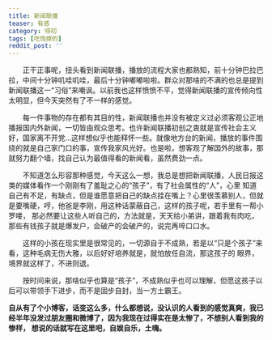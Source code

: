 ```yaml
---
title: 新闻联播
teaser: 有感
category: 唠叨
tags: [吃饱撑的]
reddit_post: ''
---
```


&ensp;&ensp;&ensp;&ensp;正干正事呢，扭头看到新闻联播，播放的流程大家也都熟知，前十分钟巴拉巴拉，中间十分钟叽哇叽哇，最后十分钟嘟嘟啦啦。群众对那啥的不满的也总是提到新闻联播这一“习俗”来嘲讽。以前我也这样愤愤不平，觉得新闻联播的宣传倾向性太明显，但今天突然有了不一样的感觉。

&ensp;&ensp;&ensp;&ensp;每一件事物的存在都有其目的性，新闻联播也并没有被定义过必须客观公正地播报国内外新闻，一切皆由观众思考。也许新闻联播初创之衷就是宣传社会主义好，国家离不开党...这样想似乎也能释怀一些。就像地方台的新闻，播放的事件围绕的就是自己家门口的事，宣传我家风光好。也是啦，想客观了解国外的故事，那就努力翻个墙，找自己认为最值得看的新闻看，虽然费劲一点。

&ensp;&ensp;&ensp;&ensp;不知道怎么形容那种感觉，今天这么一想，我总是想把新闻联播，人民日报这类的媒体看作一个刚刚有了羞耻之心的“孩子”，有了社会属性的“人”，心里
知道自己有不足，有缺点，但是谁愿意把自己的缺点挂在嘴上？心里很羡慕别人，但就是要嘴硬，哼，他爸是李刚，用这种话蒙蔽自己，这样的孩子呢，若手里有一帮小罗喽，
那必然要让这些人听自己的，方法就是，天天给小弟讲，跟着我有肉吃，那些有钱孩子就是爆发户，会破产的会破产的，说完再啐口口水。

&ensp;&ensp;&ensp;&ensp;这样的小孩在现实里是很常见的，一切源自于不成熟，若是以“只是个孩子”来看，这种毛病无伤大雅，以后好好培养就是，就怕放任自流，那这孩子的
眼界，境界就这样了，不进则退。

&ensp;&ensp;&ensp;&ensp;按时间来说，那啥似乎也算是“孩子”，不成熟似乎也可以理解，但愿这孩子以后可以带领手下进步，而不是固步自封，当一方土霸王。

**自从有了个小博客，话变这么多，什么都想说，没认识的人看到的感觉真爽，我已经半年没发过朋友圈和微博了，因为我现在过得实在是太惨了，不想别人看到我的惨样，
想说的话就写在这里吧，自娱自乐，土嗨。**
